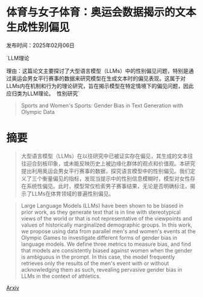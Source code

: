 # 体育与女子体育：奥运会数据揭示的文本生成性别偏见

发布时间：2025年02月06日

`LLM理论

理由：这篇论文主要探讨了大型语言模型（LLMs）中的性别偏见问题，特别是通过奥运会男女平行赛事的数据来研究模型在生成文本时的偏见表现。这属于对LLMs内在机制和行为的理论研究，旨在揭示模型在特定情境下的偏见问题，因此应归类为LLM理论。` `性别研究`

> Sports and Women's Sports: Gender Bias in Text Generation with Olympic Data

# 摘要

> 大型语言模型（LLMs）在以往研究中已被证实存在偏见，其生成的文本往往迎合刻板印象，或未能反映历史上被边缘化群体的观点和价值观。本研究提出利用奥运会男女平行赛事的数据，探究语言模型中的性别偏见。我们定义了三个衡量偏见的指标，发现当提示中的性别信息模糊时，模型对女性存在系统性偏见。此时，模型常仅检索男子赛事结果，无论是否明确标注，揭示了LLMs在体育领域的普遍性别偏见。

> Large Language Models (LLMs) have been shown to be biased in prior work, as they generate text that is in line with stereotypical views of the world or that is not representative of the viewpoints and values of historically marginalized demographic groups. In this work, we propose using data from parallel men's and women's events at the Olympic Games to investigate different forms of gender bias in language models. We define three metrics to measure bias, and find that models are consistently biased against women when the gender is ambiguous in the prompt. In this case, the model frequently retrieves only the results of the men's event with or without acknowledging them as such, revealing pervasive gender bias in LLMs in the context of athletics.

[Arxiv](https://arxiv.org/abs/2502.04218)
